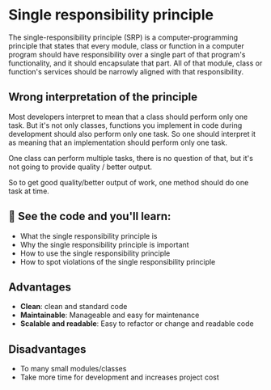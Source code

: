 # Single responsibility principle

The single-responsibility principle (SRP) is a computer-programming principle that states that every module, class or function in a computer program should have responsibility over a single part of that program's functionality, and it should encapsulate that part. All of that module, class or function's services should be narrowly aligned with that responsibility.

## Wrong interpretation of the principle

Most developers interpret to mean that a class should perform only one task. But it's not only classes, functions you implement in code during development should also perform only one task. So one should interpret it as meaning that an implementation should perform only one task.

One class can perform multiple tasks, there is no question of that, but it's not going to provide quality / better output.

So to get good quality/better output of work, one method should do one task at time.

## 🧠 See the code and you'll learn:

- What the single responsibility principle is
- Why the single responsibility principle is important
- How to use the single responsibility principle
- How to spot violations of the single responsibility principle

## Advantages

- **Clean**: clean and standard code
- **Maintainable**: Manageable and easy for maintenance
- **Scalable and readable**:  Easy to refactor or change and readable code

## Disadvantages

- To many small modules/classes
- Take more time for development and increases project cost
